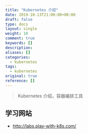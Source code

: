 ```yaml
---
title: "Kubernetes 介绍"
date: 2019-10-13T21:00:00+08:00
draft: false
type: docs
layout: single
weight: 10
comment: true
keywords: []
description:
aliases: []
categories:
  - kubernetes
tags:
  - kubernetes
original: true
reference: []
---
```


> Kubernetes 介绍，容器编排工具

## 学习网站

- http://labs.play-with-k8s.com/
